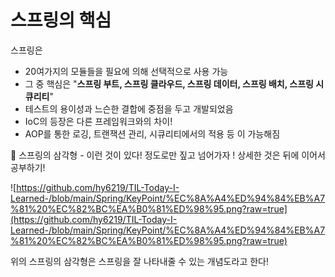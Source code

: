 # 스프링의 핵심

스프링은

- 20여가지의 모듈들을 필요에 의해 선택적으로 사용 가능
- 그 중 핵심은 "**스프링 부트, 스프링 클라우드, 스프링 데이터, 스프링 배치, 스프링 시큐리티**"
- 테스트의 용이성과 느슨한 결합에 중점을 두고 개발되었음
- IoC의 등장은 다른 프레임워크와의 차이!
- AOP를 통한 로깅, 트랜잭션 관리, 시큐리티에서의 적용 등 이 가능해짐

🌺 스프링의 삼각형 - 이런 것이 있다! 정도로만 짚고 넘어가자 ! 상세한 것은 뒤에 이어서 공부하기!

![https://github.com/hy6219/TIL-Today-I-Learned-/blob/main/Spring/KeyPoint/%EC%8A%A4%ED%94%84%EB%A7%81%20%EC%82%BC%EA%B0%81%ED%98%95.png?raw=true](https://github.com/hy6219/TIL-Today-I-Learned-/blob/main/Spring/KeyPoint/%EC%8A%A4%ED%94%84%EB%A7%81%20%EC%82%BC%EA%B0%81%ED%98%95.png?raw=true)

위의 스프링의 삼각형은 스프링을 잘 나타내줄 수 있는 개념도라고 한다!